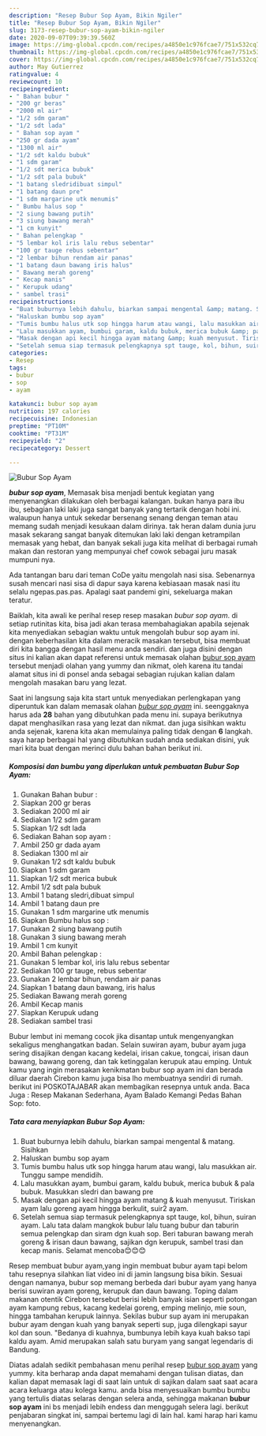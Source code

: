 ```yaml
---
description: "Resep Bubur Sop Ayam, Bikin Ngiler"
title: "Resep Bubur Sop Ayam, Bikin Ngiler"
slug: 3173-resep-bubur-sop-ayam-bikin-ngiler
date: 2020-09-07T09:39:39.560Z
image: https://img-global.cpcdn.com/recipes/a4850e1c976fcae7/751x532cq70/bubur-sop-ayam-foto-resep-utama.jpg
thumbnail: https://img-global.cpcdn.com/recipes/a4850e1c976fcae7/751x532cq70/bubur-sop-ayam-foto-resep-utama.jpg
cover: https://img-global.cpcdn.com/recipes/a4850e1c976fcae7/751x532cq70/bubur-sop-ayam-foto-resep-utama.jpg
author: May Gutierrez
ratingvalue: 4
reviewcount: 10
recipeingredient:
- " Bahan bubur "
- "200 gr beras"
- "2000 ml air"
- "1/2 sdm garam"
- "1/2 sdt lada"
- " Bahan sop ayam "
- "250 gr dada ayam"
- "1300 ml air"
- "1/2 sdt kaldu bubuk"
- "1 sdm garam"
- "1/2 sdt merica bubuk"
- "1/2 sdt pala bubuk"
- "1 batang sledridibuat simpul"
- "1 batang daun pre"
- "1 sdm margarine utk menumis"
- " Bumbu halus sop "
- "2 siung bawang putih"
- "3 siung bawang merah"
- "1 cm kunyit"
- " Bahan pelengkap "
- "5 lembar kol iris lalu rebus sebentar"
- "100 gr tauge rebus sebentar"
- "2 lembar bihun rendam air panas"
- "1 batang daun bawang iris halus"
- " Bawang merah goreng"
- " Kecap manis"
- " Kerupuk udang"
- " sambel trasi"
recipeinstructions:
- "Buat buburnya lebih dahulu, biarkan sampai mengental &amp; matang. Sisihkan"
- "Haluskan bumbu sop ayam"
- "Tumis bumbu halus utk sop hingga harum atau wangi, lalu masukkan air. Tunggu sampe mendidih."
- "Lalu masukkan ayam, bumbui garam, kaldu bubuk, merica bubuk &amp; pala bubuk. Masukkan sledri dan bawang pre"
- "Masak dengan api kecil hingga ayam matang &amp; kuah menyusut. Tiriskan ayam lalu goreng ayam hingga berkulit, suir2 ayam."
- "Setelah semua siap termasuk pelengkapnya spt tauge, kol, bihun, suiran ayam. Lalu tata dalam mangkok bubur lalu tuang bubur dan taburin semua pelengkap dan siram dgn kuah sop. Beri taburan bawang merah goreng &amp; irisan daun bawang, sajikan dgn kerupuk, sambel trasi dan kecap manis. Selamat mencoba😊😊😊"
categories:
- Resep
tags:
- bubur
- sop
- ayam

katakunci: bubur sop ayam 
nutrition: 197 calories
recipecuisine: Indonesian
preptime: "PT10M"
cooktime: "PT31M"
recipeyield: "2"
recipecategory: Dessert

---
```



![Bubur Sop Ayam](https://img-global.cpcdn.com/recipes/a4850e1c976fcae7/751x532cq70/bubur-sop-ayam-foto-resep-utama.jpg)

<b><i>bubur sop ayam</i></b>, Memasak bisa menjadi bentuk kegiatan yang menyenangkan dilakukan oleh berbagai kalangan. bukan hanya para ibu ibu, sebagian laki laki juga sangat banyak yang tertarik dengan hobi ini. walaupun hanya untuk sekedar bersenang senang dengan teman atau memang sudah menjadi kesukaan dalam dirinya. tak heran dalam dunia juru masak sekarang sangat banyak ditemukan laki laki dengan ketrampilan memasak yang hebat, dan banyak sekali juga kita melihat di berbagai rumah makan dan restoran yang mempunyai chef cowok sebagai juru masak mumpuni nya.

Ada tantangan baru dari teman CoDe yaitu mengolah nasi sisa. Sebenarnya susah mencari nasi sisa di dapur saya karena kebiasaan masak nasi itu selalu ngepas.pas.pas. Apalagi saat pandemi gini, sekeluarga makan teratur.

Baiklah, kita awali ke perihal resep resep masakan <i>bubur sop ayam</i>. di setiap rutinitas kita, bisa jadi akan terasa membahagiakan apabila sejenak kita menyediakan sebagian waktu untuk mengolah bubur sop ayam ini. dengan keberhasilan kita dalam meracik masakan tersebut, bisa membuat diri kita bangga dengan hasil menu anda sendiri. dan juga disini dengan situs ini kalian akan dapat referensi untuk memasak olahan <u>bubur sop ayam</u> tersebut menjadi olahan yang yummy dan nikmat, oleh karena itu tandai alamat situs ini di ponsel anda sebagai sebagian rujukan kalian dalam mengolah masakan baru yang lezat.


Saat ini langsung saja kita start untuk menyediakan perlengkapan yang diperuntuk kan dalam memasak olahan <u><i>bubur sop ayam</i></u> ini. seenggaknya harus ada <b>28</b> bahan yang dibutuhkan pada menu ini. supaya berikutnya dapat menghasilkan rasa yang lezat dan nikmat. dan juga sisihkan waktu anda sejenak, karena kita akan memulainya paling tidak dengan <b>6</b> langkah. saya harap berbagai hal yang dibutuhkan sudah anda sediakan disini, yuk mari kita buat dengan merinci dulu bahan bahan berikut ini.

<!--inarticleads1-->

##### Komposisi dan bumbu yang diperlukan untuk pembuatan Bubur Sop Ayam:

1. Gunakan  Bahan bubur :
1. Siapkan 200 gr beras
1. Sediakan 2000 ml air
1. Sediakan 1/2 sdm garam
1. Siapkan 1/2 sdt lada
1. Sediakan  Bahan sop ayam :
1. Ambil 250 gr dada ayam
1. Sediakan 1300 ml air
1. Gunakan 1/2 sdt kaldu bubuk
1. Siapkan 1 sdm garam
1. Siapkan 1/2 sdt merica bubuk
1. Ambil 1/2 sdt pala bubuk
1. Ambil 1 batang sledri,dibuat simpul
1. Ambil 1 batang daun pre
1. Gunakan 1 sdm margarine utk menumis
1. Siapkan  Bumbu halus sop :
1. Gunakan 2 siung bawang putih
1. Gunakan 3 siung bawang merah
1. Ambil 1 cm kunyit
1. Ambil  Bahan pelengkap :
1. Gunakan 5 lembar kol, iris lalu rebus sebentar
1. Sediakan 100 gr tauge, rebus sebentar
1. Gunakan 2 lembar bihun, rendam air panas
1. Siapkan 1 batang daun bawang, iris halus
1. Sediakan  Bawang merah goreng
1. Ambil  Kecap manis
1. Siapkan  Kerupuk udang
1. Sediakan  sambel trasi


Bubur lembut ini memang cocok jika disantap untuk mengenyangkan sekaligus menghangatkan badan. Selain suwiran ayam, bubur ayam juga sering disajikan dengan kacang kedelai, irisan cakue, tongcai, irisan daun bawang, bawang goreng, dan tak ketinggalan kerupuk atau emping. Untuk kamu yang ingin merasakan kenikmatan bubur sop ayam ini dan berada diluar daerah Cirebon kamu juga bisa lho membuatnya sendiri di rumah. berikut ini POSKOTAJABAR akan membagikan resepnya untuk anda. Baca Juga : Resep Makanan Sederhana, Ayam Balado Kemangi Pedas Bahan Sop: foto. 

<!--inarticleads2-->

##### Tata cara menyiapkan Bubur Sop Ayam:

1. Buat buburnya lebih dahulu, biarkan sampai mengental &amp; matang. Sisihkan
1. Haluskan bumbu sop ayam
1. Tumis bumbu halus utk sop hingga harum atau wangi, lalu masukkan air. Tunggu sampe mendidih.
1. Lalu masukkan ayam, bumbui garam, kaldu bubuk, merica bubuk &amp; pala bubuk. Masukkan sledri dan bawang pre
1. Masak dengan api kecil hingga ayam matang &amp; kuah menyusut. Tiriskan ayam lalu goreng ayam hingga berkulit, suir2 ayam.
1. Setelah semua siap termasuk pelengkapnya spt tauge, kol, bihun, suiran ayam. Lalu tata dalam mangkok bubur lalu tuang bubur dan taburin semua pelengkap dan siram dgn kuah sop. Beri taburan bawang merah goreng &amp; irisan daun bawang, sajikan dgn kerupuk, sambel trasi dan kecap manis. Selamat mencoba😊😊😊


Resep membuat bubur ayam,yang ingin membuat bubur ayam tapi belom tahu resepnya silahkan liat video ini di jamin langsung bisa bikin. Sesuai dengan namanya, bubur sop memang berbeda dari bubur ayam yang hanya berisi suwiran ayam goreng, kerupuk dan daun bawang. Toping dalam makanan otentik Cirebon tersebut berisi lebih banyak isian seperti potongan ayam kampung rebus, kacang kedelai goreng, emping melinjo, mie soun, hingga tambahan kerupuk lainnya. Sekilas bubur sup ayam ini merupakan bubur ayam dengan kuah yang banyak seperti sup, juga dilengkapi sayur kol dan soun. &#34;Bedanya di kuahnya, bumbunya lebih kaya kuah bakso tapi kaldu ayam. Amid merupakan salah satu buryam yang sangat legendaris di Bandung. 

Diatas adalah sedikit pembahasan menu perihal resep <u>bubur sop ayam</u> yang yummy. kita berharap anda dapat memahami dengan tulisan diatas, dan kalian dapat memasak lagi di saat lain untuk di sajikan dalam saat saat acara acara keluarga atau kolega kamu. anda bisa menyesuaikan bumbu bumbu yang tertulis diatas selaras dengan selera anda, sehingga makanan <b>bubur sop ayam</b> ini bs menjadi lebih endess dan menggugah selera lagi. berikut penjabaran singkat ini, sampai bertemu lagi di lain hal. kami harap hari kamu menyenangkan.
